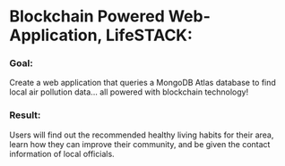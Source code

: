 # Blockchain Powered Web-Application, LifeSTACK:

### Goal: 
Create a web application that queries a MongoDB Atlas database to find local air pollution data... all powered with blockchain technology!

### Result:
Users will find out the recommended healthy living habits for their area, learn how they can improve their community, and be given the contact information of local officials. 
